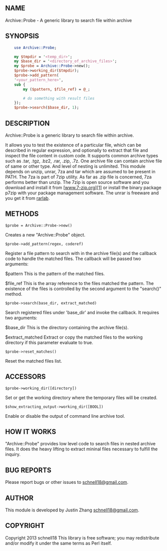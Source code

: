 NAME
----
Archive::Probe - A generic library to search file within archive

SYNOPSIS
--------
````perl
    use Archive::Probe;

    my $tmpdir = '<temp_dir>';
    my $base_dir = '<directory_of_archive_files>';
    my $probe = Archive::Probe->new();
    $probe->working_dir($tmpdir);
    $probe->add_pattern(
	'<your_pattern_here>',
	sub {
	    my ($pattern, $file_ref) = @_;

	    # do something with result files
    });
    $probe->search($base_dir, 1);
````

DESCRIPTION
-----------

Archive::Probe is a generic library to search file within archive.

It allows you to test the existence of a particular file, which can be
described in regular expression, and optionally to extract that file and
inspect the file content in custom code. It supports common archive
types such as .tar, .tgz, .bz2, .rar, .zip, .7z. One archive file can
contain archive file of same or other type. And level of nesting is
unlimited. This module depends on unzip, unrar, 7za and tar which are
assumed to be present in PATH. The 7za is part of 7zip utility.
As far as .zip file is concerned, 7za performs better than unzip.
The 7zip is open source software and you download and install it from
[www.7-zip.org][1] or install the binary package p7zip with your package
management software. The unrar is freeware and you get it from [rarlab][2].


METHODS
-------

    $probe = Archive::Probe->new()

Creates a new "Archive::Probe" object.

    $probe->add_pattern(regex, coderef)

Register a file pattern to search with in the archive file(s) and the
callback code to handle the matched files. The callback will be passed
two arguments:

$pattern
    This is the pattern of the matched files.

$file_ref
    This is the array reference to the files matched the pattern. The
    existence of the files is controlled by the second argument to the
    "search()" method.

    $probe->search(base_dir, extract_matched)

Search registered files under 'base_dir' and invoke the callback. It
requires two arguments:

$base_dir
    This is the directory containing the archive file(s).

$extract_matched
    Extract or copy the matched files to the working directory if this
    parameter evaluate to true.

    $probe->reset_matches()

Reset the matched files list.

ACCESSORS
---------

    $probe->working_dir([directory])

Set or get the working directory where the temporary files will be
created.

    $show_extracting_output->working_dir([BOOL])

Enable or disable the output of command line archive tool.

HOW IT WORKS
------------

"Archive::Probe" provides low level code to search files in nested
archive files. It does the heavy lifting to extract mininal files
necessary to fulfill the inquiry.

BUG REPORTS
-----------

Please report bugs or other issues to <schnell18@gmail.com>.

AUTHOR
------

This module is developed by Justin Zhang <schnell18@gmail.com>.

COPYRIGHT
---------

Copyright 2013 schnell18
This library is free software; you may redistribute and/or modify it
under the same terms as Perl itself.

[1]: http://www.7-zip.org "7zip official site"
[2]: http://www.rarlab.com/rar_add.htm "RAR Lab download page"
